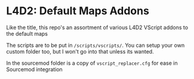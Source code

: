 # L4D2: Default Maps Addons
Like the title, this repo's an assortment of various L4D2 VScript addons to the default maps

The scripts are to be put in `/scripts/vscripts/`. You can setup your own custom folder too, but I won't go into that unless its wanted.

In the sourcemod folder is a copy of `vscript_replacer.cfg` for ease in Sourcemod integration
